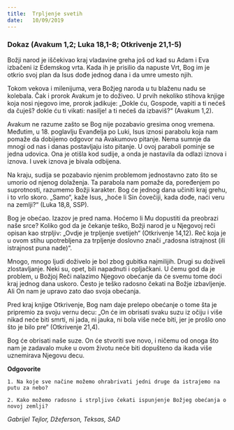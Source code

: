 ```yaml
---
title:  Trpljenje svetih
date:   10/09/2019
---
```


### Dokaz (Avakum 1,2; Luka 18,1-8; Otkrivenje 21,1-5)

Božji narod je iščekivao kraj vladavine greha još od kad su Adam i Eva izbačeni iz Edemskog vrta. Kada ih je prisilio da napuste Vrt, Bog im je otkrio svoj plan da Isus dođe jednog dana i da umre umesto njih.

Tokom vekova i milenijuma, vera Božjeg naroda u tu blaženu nadu se kolebala. Čak i prorok Avakum je to doživeo. U prvih nekoliko stihova knjige koja nosi njegovo ime, prorok jadikuje:  „Dokle ću, Gospode, vapiti a ti nećeš da čuješ? dokle ću ti vikati: nasilje! a ti nećeš da izbaviš?“ (Avakum 1,2).

Avakum ne razume zašto se Bog nije pozabavio gresima onog vremena. Međutim, u 18. poglavlju Evanđelja po Luki, Isus iznosi parabolu koja nam pomaže da dobijemo odgovor na Avakumovo pitanje. Nema sumnje da mnogi od nas i danas postavljaju isto pitanje. U ovoj paraboli pominje se jedna udovica. Ona je otišla kod sudije, a onda je nastavila da odlazi iznova i iznova. I uvek iznova je bivala odbijena.

Na kraju, sudija se pozabavio njenim problemom jednostavno zato što se umorio od njenog dolaženja. Ta parabola nam pomaže da, poređenjem po suprotnosti, razumemo Božji karakter. Bog će jednog dana učiniti kraj grehu, i to vrlo skoro. „Samo“, kaže Isus, „hoće li Sin čovečiji, kada dođe, naći veru na zemlji?“ (Luka 18,8, SSP).

Bog je obećao. Izazov je pred nama. Hoćemo li Mu dopustiti da preobrazi naše srce? Koliko god da je čekanje teško, Božji narod je u Njegovoj reči opisan kao strpljiv: „Ovdje je trpljenje svetijeh“ (Otkrivenje 14,12). Reč koja je u ovom stihu upotrebljena za trpljenje doslovno znači „radosna istrajnost (ili istrajnost puna nade)“.

Mnogo, mnogo ljudi doživelo je bol zbog gubitka najmilijih. Drugi su doživeli zlostavljanje. Neki su, opet, bili napadnuti i opljačkani. U čemu god da je problem, u Božjoj Reči nalazimo Njegovo obećanje da će svemu tome doći kraj jednog dana uskoro. Često je teško radosno čekati na Božje izbavljenje. Ali On nam je upravo zato dao svoja obećanja.

Pred kraj knjige Otkrivenje, Bog nam daje prelepo obećanje o tome šta je pripremio za svoju vernu decu: „On će im obrisati svaku suzu iz očiju i više nikad neće biti smrti, ni jada, ni jauka, ni bola više neće biti, jer je prošlo ono što je bilo pre“ (Otkrivenje 21,4).

Bog će obrisati naše suze. On će stvoriti sve novo, i ničemu od onoga što nam je zadavalo muke u ovom životu neće biti dopušteno da ikada više uznemirava Njegovu decu.

**Odgovorite**

`1.	Na koje sve načine možemo ohrabrivati jedni druge da istrajemo na putu za nebo?`

`2.	Kako možemo radosno i strpljivo čekati ispunjenje Božjeg obećanja o novoj zemlji?`

*Gabrijel Tejlor, Džeferson, Teksas, SAD*
